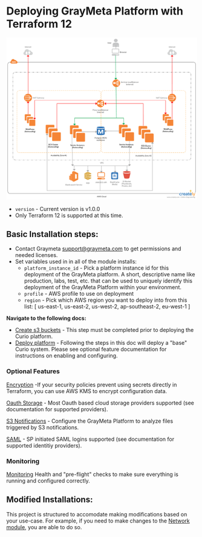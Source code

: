# Deploying GrayMeta Platform with Terraform 12

![Graymeta Terraform Enterprise](images/Graymeta_Terraform_Enterprise.png)

* `version` - Current version is v1.0.0
* Only Terraform 12 is supported at this time.

## Basic Installation steps:
* Contact Graymeta support@graymeta.com to get permissions and needed licenses.
* Set variables used in in all of the module installs:
  * `platform_instance_id` - Pick a platform instance id for this deployment of the GrayMeta platform. A short, descriptive name like production, labs, test, etc. that can be used to uniquely identify this deployment of the GrayMeta Platform within your environment.
  * `profile` - AWS profile to use on deployment
  * `region` - Pick which AWS region you want to deploy into from this list: [ us-east-1, us-east-2, us-west-2, ap-southeast-2, eu-west-1 ]

**Navigate to the following docs:**
* [Create s3 buckets](./docs/buckets.md) - This step must be completed prior to deploying the Curio platform.
* [Deploy platform](./docs/platform.md) - Following the steps in this doc will deploy a "base" Curio system. Please see optional feature documentation for instructions on enabling and configuring.

### Optional Features
[Encryption](.docs/encryption.md) -If your security policies prevent using secrets directly in Terraform, you can use AWS KMS to encrypt configuration data.

[Oauth Storage](.docs/oauth-storage.md) - Most Oauth based cloud storage providers supported (see documentation for supported providers).

[S3 Notifications](.docs/s3-notifications-setup.md) - Configure the GrayMeta Platform to analyze files triggered by S3 notifications.

[SAML](.docs/saml.md) - SP initiated SAML logins supported (see documentation for supported identitiy providers).

### Monitoring
[Monitoring](.docs/monitoring.md) Health and "pre-flight" checks to make sure everything is running and configured correctly.


## Modified Installations:
This project is structured to accomodate making modifications based on your use-case. For example, if you need to make changes to the [Network module](./modules/network), you are able to do so.